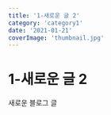 ```yaml
---
title: '1-새로운 글 2'
category: 'category1'
date: '2021-01-21'
coverImage: 'thumbnail.jpg'
---
```


# 1-새로운 글 2

새로운 블로그 글